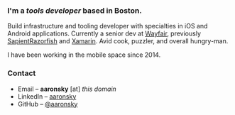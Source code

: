 ---
---

### I'm a _tools developer_ based in Boston.

Build infrastructure and tooling developer with specialties in iOS and Android applications. Currently a senior dev at [Wayfair](https://www.wayfair.com/), previously [SapientRazorfish](https://www.sapientrazorfish.com/) and [Xamarin](https://www.xamarin.com/). Avid cook, puzzler, and overall hungry-man. 

I have been working in the mobile space since 2014. 

### Contact

* Email – **aaronsky** [at] _this domain_
* LinkedIn – [aaronsky](https://www.linkedin.com/in/aaronsky/)
* GitHub – [@aaronsky](https://github.com/aaronsky/)
